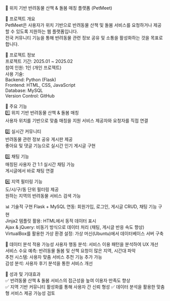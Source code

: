 🐾 위치 기반 반려동물 산책 & 돌봄 매칭 플랫폼 (PetMeet)   

📌 프로젝트 개요   
PetMeet은 사용자가 위치 기반으로 반려동물 산책 및 돌봄 서비스를 요청하거나 제공할 수 있도록 지원하는 웹 플랫폼입니다.  
전국 커뮤니티 기능을 통해 반려동물 관련 정보 공유 및 소통을 활성화하는 것을 목표로 합니다.  

📌 프로젝트 정보  
프로젝트 기간: 2025.01 ~ 2025.02  
참여 인원: 1인 (개인 프로젝트)  
사용 기술:  
Backend: Python (Flask)  
Frontend: HTML, CSS, JavaScript  
Database: MySQL  
Version Control: GitHub  

🚀 주요 기능  
1️⃣ 위치 기반 반려동물 산책 & 돌봄 매칭  
사용자 위치를 기반으로 맞춤 매칭을 지원
서비스 제공자와 요청자를 직접 연결  

2️⃣ 실시간 커뮤니티    
반려동물 관련 정보 공유 게시판 제공  
좋아요 및 댓글 기능으로 실시간 인기 게시글 구현  

3️⃣ 채팅 기능  
매칭된 사용자 간 1:1 실시간 채팅 가능  
게시글에서 바로 채팅 연결  

4️⃣ 지역 필터링 기능  
도/시/구/동 단위 필터링 제공  
원하는 지역의 반려동물 서비스 검색 가능  

📊 기술적 구현
Flask + MySQL 연동: 회원가입, 로그인, 게시글 CRUD, 채팅 기능 구현   
Jinja2 템플릿 활용: HTML에서 동적 데이터 표시  
Ajax & jQuery: 비동기 방식으로 데이터 처리 (채팅, 게시글 반응 속도 향상)  
VirtualBox를 활용한 가상 환경 설정: 가상 머신(Ubuntu)에서 데이터베이스 서버 구축

🔎 데이터 분석 적용 가능성 
사용자 행동 분석: 서비스 이용 패턴을 분석하여 UX 개선  
서비스 수요 예측: 반려동물 돌봄 및 산책 요청이 많은 지역, 시간대 파악  
추천 시스템: 사용자 맞춤 서비스 추천 기능 추가 가능  
감성 분석: 사용자 후기 분석을 통한 서비스 개선  

📌 성과 및 기대효과  
✅ 반려동물 산책 & 돌봄 서비스의 접근성을 높여 이용자 만족도 향상  
✅ 지역 기반 커뮤니티 활성화를 통해 사용자 간 신뢰 형성 
✅ 데이터 분석을 활용한 맞춤형 서비스 제공 가능성 검토  
